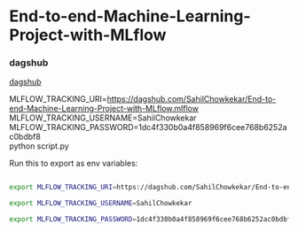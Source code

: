 # End-to-end-Machine-Learning-Project-with-MLflow


### dagshub
[dagshub](https://dagshub.com/)

MLFLOW_TRACKING_URI=https://dagshub.com/SahilChowkekar/End-to-end-Machine-Learning-Project-with-MLflow.mlflow \
MLFLOW_TRACKING_USERNAME=SahilChowkekar \
MLFLOW_TRACKING_PASSWORD=1dc4f330b0a4f858969f6cee768b6252ac0bdbf8 \
python script.py


Run this to export as env variables:

```bash

export MLFLOW_TRACKING_URI=https://dagshub.com/SahilChowkekar/End-to-end-Machine-Learning-Project-with-MLflow.mlflow

export MLFLOW_TRACKING_USERNAME=SahilChowkekar 

export MLFLOW_TRACKING_PASSWORD=1dc4f330b0a4f858969f6cee768b6252ac0bdbf8

```